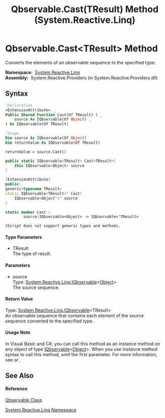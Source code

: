 ﻿---
title: Qbservable.Cast(TResult) Method  (System.Reactive.Linq)
TOCTitle: Cast(TResult) Method
ms:assetid: M:System.Reactive.Linq.Qbservable.Cast``1(System.Reactive.Linq.IQbservable{System.Object})
ms:mtpsurl: https://msdn.microsoft.com/en-us/library/Hh229638(v=VS.103)
ms:contentKeyID: 36069053
ms.date: 06/28/2011
mtps_version: v=VS.103
f1_keywords:
- System.Reactive.Linq.Qbservable.Cast``1
dev_langs:
- CSharp
- JScript
- VB
- FSharp
- c++
---

# Qbservable.Cast\<TResult\> Method

Converts the elements of an observable sequence to the specified type.

**Namespace:**  [System.Reactive.Linq](hh211929\(v=vs.103\).md)  
**Assembly:**  System.Reactive.Providers (in System.Reactive.Providers.dll)

## Syntax

``` vb
'Declaration
<ExtensionAttribute> _
Public Shared Function Cast(Of TResult) ( _
    source As IQbservable(Of Object) _
) As IQbservable(Of TResult)
```

``` vb
'Usage
Dim source As IQbservable(Of Object)
Dim returnValue As IQbservable(Of TResult)

returnValue = source.Cast()
```

``` csharp
public static IQbservable<TResult> Cast<TResult>(
    this IQbservable<Object> source
)
```

``` c++
[ExtensionAttribute]
public:
generic<typename TResult>
static IQbservable<TResult>^ Cast(
    IQbservable<Object^>^ source
)
```

``` fsharp
static member Cast : 
        source:IQbservable<Object> -> IQbservable<'TResult> 
```

``` jscript
JScript does not support generic types and methods.
```

#### Type Parameters

  - TResult  
    The type of result.

#### Parameters

  - source  
    Type: [System.Reactive.Linq.IQbservable](hh229328\(v=vs.103\).md)\<[Object](https://msdn.microsoft.com/en-us/library/e5kfa45b)\>  
    The source sequence.  

#### Return Value

Type: [System.Reactive.Linq.IQbservable](hh229328\(v=vs.103\).md)\<TResult\>  
An observable sequence that contains each element of the source sequence converted to the specified type.  

#### Usage Note

In Visual Basic and C\#, you can call this method as an instance method on any object of type [IQbservable](hh229328\(v=vs.103\).md)\<[Object](https://msdn.microsoft.com/en-us/library/e5kfa45b)\>. When you use instance method syntax to call this method, omit the first parameter. For more information, see [](https://msdn.microsoft.com/en-us/library/Bb384936) or [](https://msdn.microsoft.com/en-us/library/Bb383977).

## See Also

#### Reference

[Qbservable Class](hh211693\(v=vs.103\).md)

[System.Reactive.Linq Namespace](hh211929\(v=vs.103\).md)

